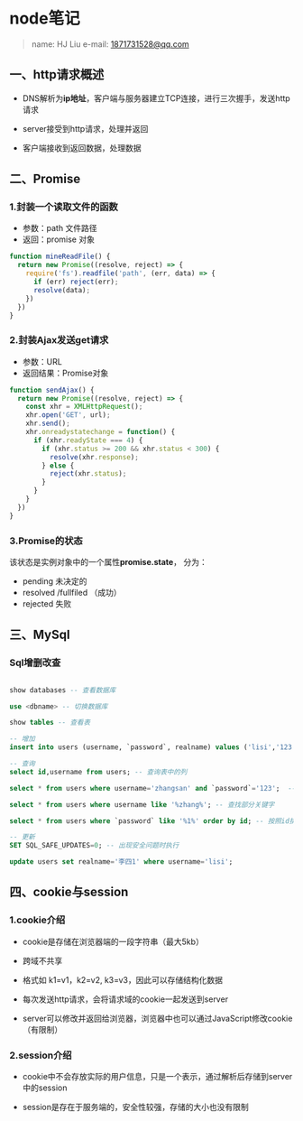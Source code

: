# node笔记

> name: HJ Liu
e-mail: 1871731528@qq.com

## 一、http请求概述

* DNS解析为**ip地址**，客户端与服务器建立TCP连接，进行三次握手，发送http请求

* server接受到http请求，处理并返回

* 客户端接收到返回数据，处理数据

## 二、Promise

### 1.封装一个读取文件的函数

* 参数：path 文件路径
* 返回：promise 对象

```js
function mineReadFile() {
  return new Promise((resolve, reject) => {
    require('fs').readfile('path', (err, data) => {
      if (err) reject(err);
      resolve(data);
    })
  })
}
```

### 2.封装Ajax发送get请求

* 参数：URL
* 返回结果：Promise对象

```js
function sendAjax() {
  return new Promise((resolve, reject) => {
    const xhr = XMLHttpRequest();
    xhr.open('GET', url);
    xhr.send();
    xhr.onreadystatechange = function() {
      if (xhr.readyState === 4) {
        if (xhr.status >= 200 && xhr.status < 300) {
          resolve(xhr.response);
        } else {
          reject(xhr.status);
        }
      }
    }
  })
}
```

### 3.Promise的状态

该状态是实例对象中的一个属性**promise.state**， 分为：

* pending 未决定的
* resolved /fullfiled （成功）
* rejected 失败

## 三、MySql

### Sql增删改查

```sql

show databases -- 查看数据库

use <dbname> -- 切换数据库

show tables -- 查看表

-- 增加
insert into users (username, `password`, realname) values ('lisi','123','李四'); -- 往表中插入数据

-- 查询
select id,username from users; -- 查询表中的列

select * from users where username='zhangsan' and `password`='123';  -- 加入判断条件

select * from users where username like '%zhang%'; -- 查找部分关键字

select * from users where `password` like '%1%' order by id; -- 按照id排序 倒序+desc

-- 更新
SET SQL_SAFE_UPDATES=0; -- 出现安全问题时执行

update users set realname='李四1' where username='lisi';
```

## 四、cookie与session

### 1.cookie介绍

* cookie是存储在浏览器端的一段字符串（最大5kb）

* 跨域不共享

* 格式如 k1=v1，k2=v2, k3=v3，因此可以存储结构化数据

* 每次发送http请求，会将请求域的cookie一起发送到server

* server可以修改并返回给浏览器，浏览器中也可以通过JavaScript修改cookie（有限制）

### 2.session介绍

* cookie中不会存放实际的用户信息，只是一个表示，通过解析后存储到server中的session

* session是存在于服务端的，安全性较强，存储的大小也没有限制